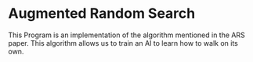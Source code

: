 # Augmented Random Search
This Program is an implementation of the algorithm mentioned in the ARS paper. This algorithm allows us to train an AI to learn how to walk on its own.
